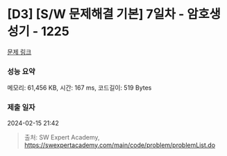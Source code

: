 # [D3] [S/W 문제해결 기본] 7일차 - 암호생성기 - 1225 

[문제 링크](https://swexpertacademy.com/main/code/problem/problemDetail.do?contestProbId=AV14uWl6AF0CFAYD) 

### 성능 요약

메모리: 61,456 KB, 시간: 167 ms, 코드길이: 519 Bytes

### 제출 일자

2024-02-15 21:42



> 출처: SW Expert Academy, https://swexpertacademy.com/main/code/problem/problemList.do